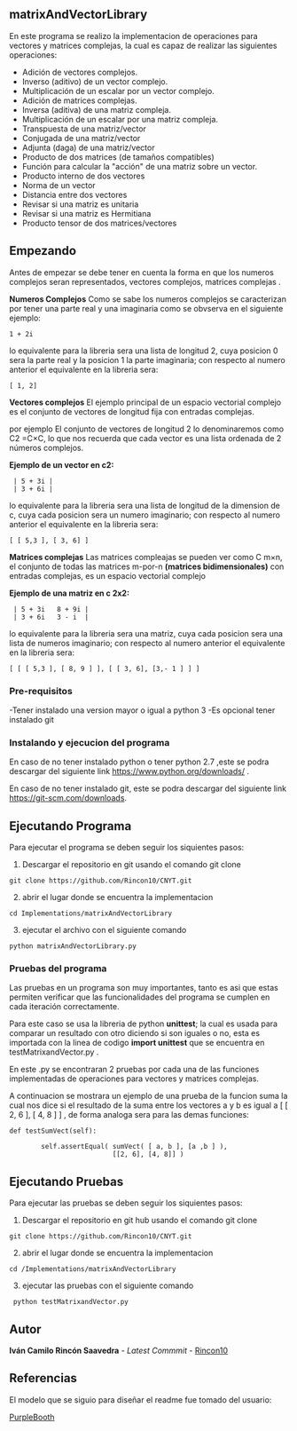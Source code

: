 ## matrixAndVectorLibrary
En este programa se realizo la implementacion de operaciones para vectores y matrices  complejas, la cual es capaz de realizar las siguientes operaciones:

- Adición de vectores complejos.
- Inverso (aditivo) de un vector complejo.
- Multiplicación de un escalar por un vector complejo.
- Adición de matrices complejas.
- Inversa (aditiva) de una matriz compleja.
- Multiplicación de un escalar por una matriz compleja.
- Transpuesta de una matriz/vector
- Conjugada de una matriz/vector
- Adjunta (daga) de una matriz/vector
- Producto de dos matrices (de tamaños compatibles)
- Función para calcular la "acción" de una matriz sobre un vector.
- Producto interno de dos vectores
- Norma de un vector
- Distancia entre dos vectores
- Revisar si una matriz es unitaria
- Revisar si una matriz es Hermitiana
- Producto tensor de dos matrices/vectores


## Empezando

Antes de empezar se debe tener en cuenta la forma en que los numeros complejos seran representados, vectores complejos, matrices complejas .

**Numeros Complejos**
Como se sabe los numeros complejos se caracterizan por tener una parte real y una imaginaria como se obvserva en el siguiente ejemplo: 

```
1 + 2i
```
lo equivalente para la libreria sera una lista de longitud 2, cuya posicion 0 sera la parte real y la posicion 1 la parte imaginaria; con respecto al numero anterior el equivalente en la libreria  sera:

```
[ 1, 2]
```

**Vectores complejos**
El ejemplo principal de un espacio vectorial complejo es el conjunto de vectores de longitud fija con entradas complejas.

por ejemplo El conjunto de vectores de longitud 2 lo denominaremos como C2 =C×C, lo que nos recuerda que cada vector es una lista ordenada de 2 números complejos.

**Ejemplo de un vector en c2:**
```
 | 5 + 3i |
 | 3 + 6i |
```
lo equivalente para la libreria sera una lista de longitud de la dimension de c, cuya cada posicion sera un numero imaginario; con respecto al numero anterior el equivalente en la libreria  sera:
```
[ [ 5,3 ], [ 3, 6] ]
```

**Matrices  complejas**
 Las matrices compleajas se pueden ver como C m×n, el conjunto de todas las matrices m-por-n **(matrices bidimensionales)** con entradas complejas, es un espacio vectorial complejo


**Ejemplo de una matriz en c 2x2:**
```
 | 5 + 3i   8 + 9i |
 | 3 + 6i   3 - i  |
```
lo equivalente para la libreria sera una matriz, cuya cada posicion sera una lista de numeros imaginario; con respecto al numero anterior el equivalente en la libreria  sera:
```
[ [ [ 5,3 ], [ 8, 9 ] ], [ [ 3, 6], [3,- 1 ] ] ]
```

### Pre-requisitos

-Tener instalado una version mayor o igual a python 3
-Es opcional tener instalado git 


### Instalando y ejecucion del programa

En caso de no tener instalado python o tener python 2.7 ,este  se podra descargar del siguiente link 
https://www.python.org/downloads/ .

En caso de no tener instalado git, este  se podra descargar del siguiente link 
https://git-scm.com/downloads.





## Ejecutando Programa 

Para ejecutar el programa se deben seguir los siquientes pasos:

1) Descargar el repositorio en git usando el comando git clone  
```
git clone https://github.com/Rincon10/CNYT.git
```

2)  abrir el lugar donde se encuentra la implementacion
```
cd Implementations/matrixAndVectorLibrary

```
3) ejecutar el archivo con el siguiente comando 

```
python matrixAndVectorLibrary.py
```

### Pruebas del programa 

Las pruebas en un programa son muy importantes, tanto es asi que estas permiten verificar que las funcionalidades del programa se cumplen en cada iteración correctamente.

Para este caso se usa la libreria de python  **unittest**; la cual es usada para comparar un resultado con otro diciendo si son iguales o no, esta es  importada con la linea de codigo **import unittest** que se encuentra en testMatrixandVector.py .

En este .py se encontraran 2 pruebas por cada una de las funciones implementadas de operaciones para vectores y matrices complejas.

A continuacion se mostrara un ejemplo de una prueba de la funcion suma la cual nos dice si el resultado de la suma entre los vectores a y b es igual a [ [ 2, 6 ], [ 4, 8 ] ] ,  de forma analoga sera para las demas funciones:

```
def testSumVect(self):
       
        self.assertEqual( sumVect( [ a, b ], [a ,b ] ),
                          [[2, 6], [4, 8]] )
```




## Ejecutando Pruebas

Para ejecutar las pruebas se deben seguir los siquientes pasos:

1) Descargar el repositorio en git hub usando el comando git clone  
```
git clone https://github.com/Rincon10/CNYT.git
```

2)  abrir el lugar donde se encuentra la implementacion
```
cd /Implementations/matrixAndVectorLibrary

```

3) ejecutar las pruebas  con el siguiente comando 

```
 python testMatrixandVector.py
```


## Autor

**Iván Camilo Rincón Saavedra** - *Latest Commmit* - [Rincon10](https://github.com/Rincon10)


## Referencias
El modelo que se siguio para diseñar el readme fue tomado del usuario:

[PurpleBooth](https://github.com/PurpleBooth)


